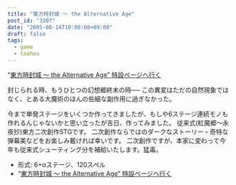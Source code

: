 ```yaml
---
title: "東方時封城 ～ the Alternative Age"
post_id: "3307"
date: "2005-08-14T10:00:00+09:00"
draft: false
tags:
  - game
  - touhou
---
```


“[東方時封城 ～ the Alternative Age” 特設ページへ行く](https://danmaq.com/!/thA/)

封じられる時、もうひとつの幻想郷終末の時──
この異変はただの自然現象ではなく、とある大魔術のほんの些細な副作用に過ぎなかった。

今まで単発ステージをいくつか作ってきましたが、もしや6ステージ連続モノも作れるんじゃないかと思い立ったが吉日、作ってみました。
従来式(紅魔郷～永夜抄)東方二次創作STGです。
二次創作ならではのダークなストーリー・奇特な弾幕美などをお楽しみ戴ければ幸いです。
二次創作ですが、本家に変わって今年も従来式シューティング分を補給いたします。猛毒。

  * 形式: 6+αステージ、120スペル
  * “[東方時封城 ～ the Alternative Age” 特設ページへ行く](https://danmaq.com/!/thA/)
